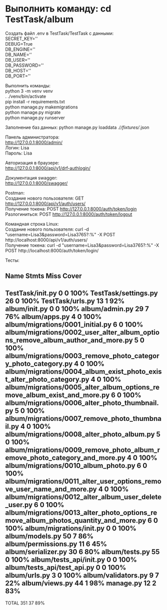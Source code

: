 # Выполнить команду: cd TestTask/album  
  
Создать файл .env в TestTask/TestTask с данными:  
SECRET_KEY=''  
DEBUG=True  
DB_ENGINE=''  
DB_NAME=''  
DB_USER=''  
DB_PASSWORD=''  
DB_HOST=''  
DB_PORT=''  

Выполнить команды:  
python 3 -m venv venv  
. ./venv/bin/activate  
pip install -r requirements.txt  
python manage.py makemigrations  
python manage.py migrate  
python manage.py runserver  

Заполнение баз данных: python manage.py loaddata ./*/fixtures/*.json  

Панель администратора:  
http://127.0.0.1:8000/admin/  
Логин: Lisa  
Пароль: Lisa  
  
Авторизация в браузере:  
http://127.0.0.1:8000/api/v1/drf-authlogin/  

Документация swagger:  
http://127.0.0.1:8000/swagger/
  
Postman:  
Создание нового пользователя: GET http://127.0.0.1:8000/api/v1/auth/users/  
Получение токена: POST http://127.0.0.1:8000/auth/token/login  
Разлогиниться: POST http://127.0.0.1:8000/auth/token/logout  

Командная строка Linux:  
Создание нового пользователя: curl -d "username=Lisa3&password=Lisa3765?:%" -X POST http://localhost:8000/api/v1/auth/users/  
Получение токена: curl -d "username=Lisa3&password=Lisa3765?:%" -X POST http://localhost:8000/auth/token/login/  

Тесты:

Name                                                                                 Stmts   Miss  Cover
--------------------------------------------------------------------------------------------------------
TestTask/__init__.py                                                                     0      0   100%
TestTask/settings.py                                                                    26      0   100%
TestTask/urls.py                                                                        13      1    92%
album/__init__.py                                                                        0      0   100%
album/admin.py                                                                          29      7    76%
album/apps.py                                                                            4      0   100%
album/migrations/0001_initial.py                                                         6      0   100%
album/migrations/0002_user_alter_album_options_remove_album_author_and_more.py           5      0   100%
album/migrations/0003_remove_photo_category_photo_category.py                            4      0   100%
album/migrations/0004_album_exist_photo_exist_alter_photo_category.py                    4      0   100%
album/migrations/0005_alter_album_options_remove_album_exist_and_more.py                 6      0   100%
album/migrations/0006_alter_photo_thumbnail.py                                           5      0   100%
album/migrations/0007_remove_photo_thumbnail.py                                          4      0   100%
album/migrations/0008_alter_photo_album.py                                               5      0   100%
album/migrations/0009_remove_photo_album_remove_photo_category_and_more.py               4      0   100%
album/migrations/0010_album_photo.py                                                     6      0   100%
album/migrations/0011_alter_user_options_remove_user_name_and_more.py                    4      0   100%
album/migrations/0012_alter_album_user_delete_user.py                                    6      0   100%
album/migrations/0013_alter_photo_options_remove_album_photos_quantity_and_more.py       6      0   100%
album/migrations/__init__.py                                                             0      0   100%
album/models.py                                                                         50      7    86%
album/permissions.py                                                                    11      6    45%
album/serializer.py                                                                     30      6    80%
album/tests.py                                                                          55      0   100%
album/tests_api/__init__.py                                                              0      0   100%
album/tests_api/test_api.py                                                              0      0   100%
album/urls.py                                                                            3      0   100%
album/validators.py                                                                      9      7    22%
album/views.py                                                                          44      1    98%
manage.py                                                                               12      2    83%
--------------------------------------------------------------------------------------------------------
TOTAL                                                                                  351     37    89%

